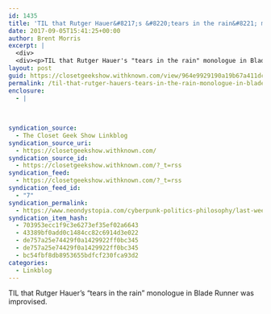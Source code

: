 ```yaml
---
id: 1435
title: 'TIL that Rutger Hauer&#8217;s &#8220;tears in the rain&#8221; monologue in Blade Runner was improvised via @neondystopia'
date: 2017-09-05T15:41:25+00:00
author: Brent Morris
excerpt: |
  <div>
  <div><p>TIL that Rutger Hauer's "tears in the rain" monologue in Blade Runner was improvised.&nbsp;</p></div></div>
layout: post
guid: https://closetgeekshow.withknown.com/view/964e9929190a19b67a411dcb2f1ba879
permalink: /til-that-rutger-hauers-tears-in-the-rain-monologue-in-blade-runner-was-improvised-via-neondystopia/
enclosure:
  - |
    
    
    
syndication_source:
  - The Closet Geek Show Linkblog
syndication_source_uri:
  - https://closetgeekshow.withknown.com/
syndication_source_id:
  - https://closetgeekshow.withknown.com/?_t=rss
syndication_feed:
  - https://closetgeekshow.withknown.com/?_t=rss
syndication_feed_id:
  - "7"
syndication_permalink:
  - https://www.neondystopia.com/cyberpunk-politics-philosophy/last-week-in-cyberpunk-912017
syndication_item_hash:
  - 703953ecc1f9c3e6273ef35ef02a6643
  - 43389bf0add0c1484cc82c6914d3e022
  - de757a25e74429f0a1429922ff0bc345
  - de757a25e74429f0a1429922ff0bc345
  - bc54fbf8db8953655bdfcf230fca93d2
categories:
  - Linkblog
---
```

<div class="known-bookmark">
  <div class="e-content">
    <p>
      TIL that Rutger Hauer&#8217;s &#8220;tears in the rain&#8221; monologue in Blade Runner was improvised. 
    </p>
  </div>
</div>